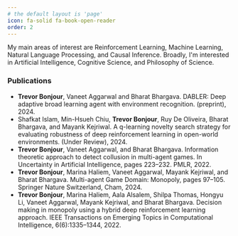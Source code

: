 ```yaml
---
# the default layout is 'page'
icon: fa-solid fa-book-open-reader
order: 2
---
```

My main areas of interest are Reinforcement Learning, Machine Learning, Natural Language Processing, and Causal Inference. Broadly, I'm interested in Artificial Intelligence, Cognitive Science, and Philosophy of Science.

### Publications
- **Trevor Bonjour**, Vaneet Aggarwal and Bharat Bhargava. DABLER: Deep adaptive broad learning agent with environment recognition. (preprint), 2024.  
- Shafkat Islam, Min-Hsueh Chiu, **Trevor Bonjour**, Ruy De Oliveira, Bharat Bhargava, and Mayank Kejriwal. A q-learning novelty search strategy for evaluating robustness of deep reinforcement learning in open-world environments. (Under Review), 2024.  
- **Trevor Bonjour**, Vaneet Aggarwal, and Bharat Bhargava. Information theoretic approach to detect collusion in multi-agent games. In Uncertainty in Artificial Intelligence,
pages 223–232. PMLR, 2022.  
- **Trevor Bonjour**, Marina Haliem, Vaneet Aggarwal, Mayank Kejriwal, and Bharat
Bhargava. Multi-agent Game Domain: Monopoly, pages 97–105. Springer Nature
Switzerland, Cham, 2024.  
- **Trevor Bonjour**, Marina Haliem, Aala Alsalem, Shilpa Thomas, Hongyu Li, Vaneet
Aggarwal, Mayank Kejriwal, and Bharat Bhargava. Decision making in monopoly using
a hybrid deep reinforcement learning approach. IEEE Transactions on Emerging Topics
in Computational Intelligence, 6(6):1335–1344, 2022.  

